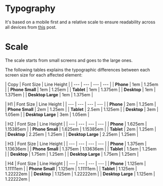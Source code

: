 # Typography
It's based on a mobile first and a relative scale to ensure readability across all devices from [this](web.archive.org/web/20180124011019/http://typecast.com/blog/a-more-modern-scale-for-web-typography) post.

# Scale
The scale starts from small screens and goes to the large ones.

The following tables explains the typographic differences between each screen size for each affected element:


| Copy | Font Size | Line Height |
| --- | --- | --- | --- |
| **Phone** | 1em | 1.25em |
| **Phone Small** | 1em | 1.25em |
| **Tablet** | 1em | 1.375em |
| **Desktop** | 1em | 1.375em |
| **Desktop Large** | 1em | 1.375em |

| H1 | Font Size | Line Height |
| --- | --- | --- | --- |
| **Phone** | 2em | 1.25em |
| **Phone Small** | 2em | 1.25em |
| **Tablet** | 2.5em | 1.125em |
| **Desktop** | 3em | 1.05em |
| **Desktop Large** | 3em | 1.05em |

| H2 | Font Size | Line Height |
| --- | --- | --- | --- |
| **Phone** | 1.625em | 1.15385em |
| **Phone Small** | 1.625em | 1.15385em |
| **Tablet** | 2em | 1.25em |
| **Desktop** | 2.25em | 1.25em |
| **Desktop Large** | 2.25em | 1.25em |

| H3 | Font Size | Line Height |
| --- | --- | --- | --- |
| **Phone** | 1.375em | 1.13636em |
| **Phone Small** | 1.375em | 1.13636em |
| **Tablet** | 1.5em | 1.25em |
| **Desktop** | 1.75em | 1.25em |
| **Desktop Large** | 1.75em | 1.25em |

| H4 | Font Size | Line Height |
| --- | --- | --- | --- |
| **Phone** | 1.125em | 1.11111em |
| **Phone Small** | 1.125em | 1.11111em |
| **Tablet** | 1.125em | 1.22222em |
| **Desktop** | 1.125em | 1.22222em |
| **Desktop Large** | 1.125em | 1.22222em |
